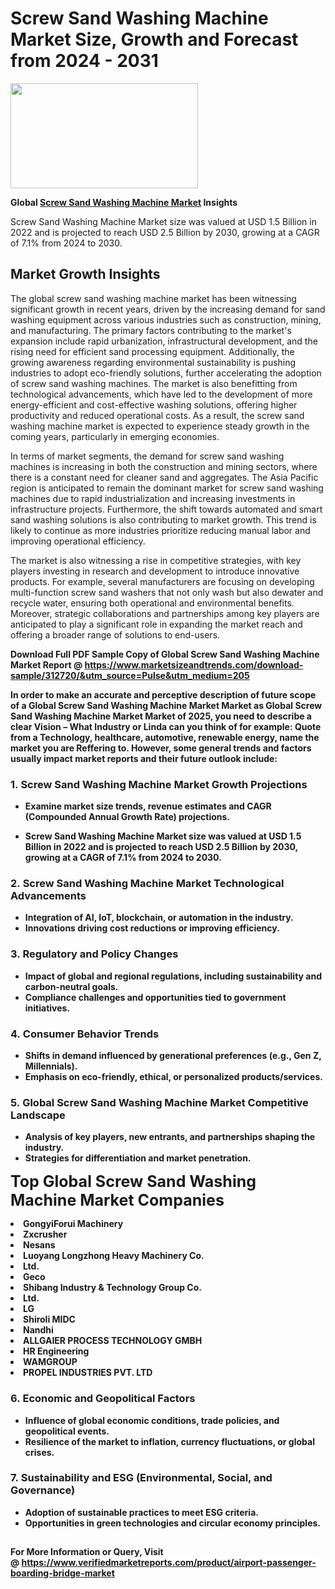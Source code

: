 <H1>Screw Sand Washing Machine Market Size, Growth and Forecast from 2024 - 2031</H1><img class="aligncenter size-medium wp-image-584254" src="https://thirdeyenews.in/wp-content/uploads/2024/09/Global-Market-Research-300x168.jpeg" alt="" width="300" height="168" /><p><strong>Global&nbsp;<a href="https://www.marketsizeandtrends.com/download-sample/312720/&amp;utm_source=Pulse&amp;utm_medium=205">Screw Sand Washing Machine Market</a> Insights</strong></p><p>Screw Sand Washing Machine Market size was valued at USD 1.5 Billion in 2022 and is projected to reach USD 2.5 Billion by 2030, growing at a CAGR of 7.1% from 2024 to 2030.</p><p><h2>Market Growth Insights</h2> <p>The global screw sand washing machine market has been witnessing significant growth in recent years, driven by the increasing demand for sand washing equipment across various industries such as construction, mining, and manufacturing. The primary factors contributing to the market's expansion include rapid urbanization, infrastructural development, and the rising need for efficient sand processing equipment. Additionally, the growing awareness regarding environmental sustainability is pushing industries to adopt eco-friendly solutions, further accelerating the adoption of screw sand washing machines. The market is also benefitting from technological advancements, which have led to the development of more energy-efficient and cost-effective washing solutions, offering higher productivity and reduced operational costs. As a result, the screw sand washing machine market is expected to experience steady growth in the coming years, particularly in emerging economies.</p> <p><strong></strong></p> <p>In terms of market segments, the demand for screw sand washing machines is increasing in both the construction and mining sectors, where there is a constant need for cleaner sand and aggregates. The Asia Pacific region is anticipated to remain the dominant market for screw sand washing machines due to rapid industrialization and increasing investments in infrastructure projects. Furthermore, the shift towards automated and smart sand washing solutions is also contributing to market growth. This trend is likely to continue as more industries prioritize reducing manual labor and improving operational efficiency.</p> <p>The market is also witnessing a rise in competitive strategies, with key players investing in research and development to introduce innovative products. For example, several manufacturers are focusing on developing multi-function screw sand washers that not only wash but also dewater and recycle water, ensuring both operational and environmental benefits. Moreover, strategic collaborations and partnerships among key players are anticipated to play a significant role in expanding the market reach and offering a broader range of solutions to end-users.</p> <p><strong></p><p><span class=""><strong>Download Full PDF Sample Copy of Global Screw Sand Washing Machine Market Report</strong> @ <a href="https://www.marketsizeandtrends.com/download-sample/312720/&amp;utm_source=Pulse&amp;utm_medium=205" target="_blank">https://www.marketsizeandtrends.com/download-sample/312720/&amp;utm_source=Pulse&amp;utm_medium=205</a></span></p><p>In order to make an accurate and perceptive description of future scope of a Global&nbsp;Screw Sand Washing Machine Market Market as Global&nbsp;Screw Sand Washing Machine Market Market of 2025, you need to describe a clear Vision &ndash; What Industry or Linda can you think of for example: Quote from a Technology, healthcare, automotive, renewable energy, name the market you are Reffering to. However, some general trends and factors usually impact market reports and their future outlook include:</p><h3>1.&nbsp;<strong>Screw Sand Washing Machine Market Growth Projections</strong></h3><ul><li>Examine market size trends, revenue estimates and CAGR (Compounded Annual Growth Rate) projections.</li><li><p>Screw Sand Washing Machine Market size was valued at USD 1.5 Billion in 2022 and is projected to reach USD 2.5 Billion by 2030, growing at a CAGR of 7.1% from 2024 to 2030.</p></li></ul><h3>2.&nbsp;<strong>Screw Sand Washing Machine Market Technological Advancements</strong></h3><ul><li>Integration of AI, IoT, blockchain, or automation in the industry.</li><li>Innovations driving cost reductions or improving efficiency.</li></ul><h3>3.&nbsp;<strong>Regulatory and Policy Changes</strong></h3><ul><li>Impact of global and regional regulations, including sustainability and carbon-neutral goals.</li><li>Compliance challenges and opportunities tied to government initiatives.</li></ul><h3>4.&nbsp;<strong>Consumer Behavior Trends</strong></h3><ul><li>Shifts in demand influenced by generational preferences (e.g., Gen Z, Millennials).</li><li>Emphasis on eco-friendly, ethical, or personalized products/services.</li></ul><h3>5.&nbsp;<strong>Global Screw Sand Washing Machine Market Competitive Landscape</strong></h3><ul><li>Analysis of key players, new entrants, and partnerships shaping the industry.</li><li>Strategies for differentiation and market penetration.</li></ul><p data-pm-slice="1 1 []"><span style="color: inherit; font-family: inherit; font-size: 25px;">Top Global Screw Sand Washing Machine Market Companies</span></p><div class="" data-test-id=""><p><li>GongyiForui Machinery</li><li> Zxcrusher</li><li> Nesans</li><li> Luoyang Longzhong Heavy Machinery Co.</li><li> Ltd.</li><li> Geco</li><li> Shibang Industry & Technology Group Co.</li><li> Ltd.</li><li> LG</li><li> Shiroli MIDC</li><li> Nandhi</li><li> ALLGAIER PROCESS TECHNOLOGY GMBH</li><li> HR Engineering</li><li> WAMGROUP</li><li> PROPEL INDUSTRIES PVT. LTD</li></p></div><h3>6.&nbsp;<strong>Economic and Geopolitical Factors</strong></h3><ul><li>Influence of global economic conditions, trade policies, and geopolitical events.</li><li>Resilience of the market to inflation, currency fluctuations, or global crises.</li></ul><h3>7.&nbsp;<strong>Sustainability and ESG (Environmental, Social, and Governance)</strong></h3><ul><li>Adoption of sustainable practices to meet ESG criteria.</li><li>Opportunities in green technologies and circular economy principles.</li></ul><h2><strong style="font-size: 14px;">For More Information or Query, Visit @&nbsp;</strong><a style="background-color: #ffffff; font-size: 14px;" href="https://www.marketsizeandtrends.com/report/screw-sand-washing-machine-market/" target="_blank">https://www.verifiedmarketreports.com/product/airport-passenger-boarding-bridge-market</a></h2>
